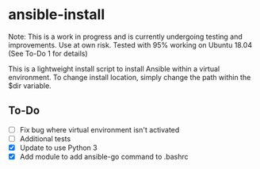 # ansible-install

Note: This is a work in progress and is currently undergoing testing and improvements. Use at own risk. Tested with 95% working on Ubuntu 18.04 (See To-Do 1 for details)


This is a lightweight install script to install Ansible within a virtual environment.
To change install location, simply change the path within the $dir variable.

## To-Do
- [ ] Fix bug where virtual environment isn't activated
- [ ] Additional tests
- [x] Update to use Python 3
- [x] Add module to add ansible-go command to .bashrc
